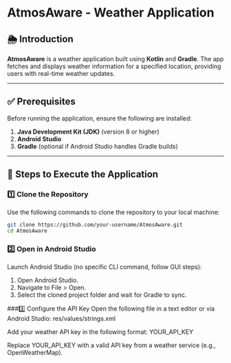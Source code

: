 # AtmosAware - Weather Application

## 🌦 Introduction
**AtmosAware** is a weather application built using **Kotlin** and **Gradle**. The app fetches and displays weather information for a specified location, providing users with real-time weather updates.

---

## ✅ Prerequisites
Before running the application, ensure the following are installed:
1. **Java Development Kit (JDK)** (version 8 or higher)
2. **Android Studio**
3. **Gradle** (optional if Android Studio handles Gradle builds)

---

## 🚀 Steps to Execute the Application

### 1️⃣ Clone the Repository
Use the following commands to clone the repository to your local machine:
```bash
git clone https://github.com/your-username/AtmosAware.git
cd AtmosAware
```
### 2️⃣ Open in Android Studio
 Launch Android Studio (no specific CLI command, follow GUI steps):
 1. Open Android Studio.
 2. Navigate to File > Open.
 3. Select the cloned project folder and wait for Gradle to sync.

###3️⃣ Configure the API Key
 Open the following file in a text editor or via Android Studio:
res/values/strings.xml

 Add your weather API key in the following format:
<string name="api_key">YOUR_API_KEY</string>

 Replace YOUR_API_KEY with a valid API key from a weather service (e.g., OpenWeatherMap).
